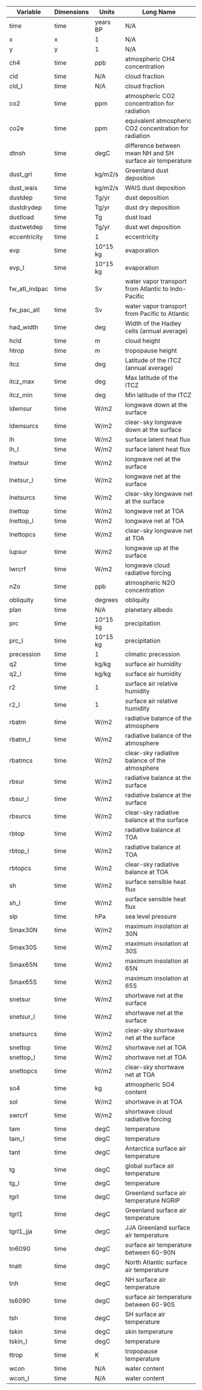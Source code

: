 | Variable | Dimensions | Units | Long Name |
|-----------|------------------------------|--------|------------|
| time | time | years BP | N/A |
| x | x | 1 | N/A |
| y | y | 1 | N/A |
| ch4 | time | ppb | atmospheric CH4 concentration |
| cld | time | N/A | cloud fraction |
| cld_l | time | N/A | cloud fraction |
| co2 | time | ppm | atmospheric CO2 concentration for radiation |
| co2e | time | ppm | equivalent atmospheric CO2 concentration for radiation |
| dtnsh | time | degC | difference between mean NH and SH surface air temperature |
| dust_grl | time | kg/m2/s | Greenland dust deposition |
| dust_wais | time | kg/m2/s | WAIS dust deposition |
| dustdep | time | Tg/yr | dust deposition |
| dustdrydep | time | Tg/yr | dust dry deposition |
| dustload | time | Tg | dust load |
| dustwetdep | time | Tg/yr | dust wet deposition |
| eccentricity | time | 1 | eccentricity |
| evp | time | 10^15 kg | evaporation |
| evp_l | time | 10^15 kg | evaporation |
| fw_atl_indpac | time | Sv | water vapor transport from Atlantic to Indo-Pacific |
| fw_pac_atl | time | Sv | water vapor transport from Pacific to Atlantic |
| had_width | time | deg | Width of the Hadley cells (annual average) |
| hcld | time | m | cloud height |
| htrop | time | m | tropopause height |
| itcz | time | deg | Latitude of the ITCZ (annual average) |
| itcz_max | time | deg | Max latitude of the ITCZ |
| itcz_min | time | deg | Min latitude of the ITCZ |
| ldwnsur | time | W/m2 | longwave down at the surface |
| ldwnsurcs | time | W/m2 | clear-sky longwave down at the surface |
| lh | time | W/m2 | surface latent heat flux |
| lh_l | time | W/m2 | surface latent heat flux |
| lnetsur | time | W/m2 | longwave net at the surface |
| lnetsur_l | time | W/m2 | longwave net at the surface |
| lnetsurcs | time | W/m2 | clear-sky longwave net at the surface |
| lnettop | time | W/m2 | longwave net at TOA |
| lnettop_l | time | W/m2 | longwave net at TOA |
| lnettopcs | time | W/m2 | clear-sky longwave net at TOA |
| lupsur | time | W/m2 | longwave up at the surface |
| lwrcrf | time | W/m2 | longwave cloud radiative forcing |
| n2o | time | ppb | atmospheric N2O concentration |
| obliquity | time | degrees | obliquity |
| plan | time | N/A | planetary albedo |
| prc | time | 10^15 kg | precipitation |
| prc_l | time | 10^15 kg | precipitation |
| precession | time | 1 | climatic precession |
| q2 | time | kg/kg | surface air humidity |
| q2_l | time | kg/kg | surface air humidity |
| r2 | time | 1 | surface air relative humidity |
| r2_l | time | 1 | surface air relative humidity |
| rbatm | time | W/m2 | radiative balance of the atmosphere |
| rbatm_l | time | W/m2 | radiative balance of the atmosphere |
| rbatmcs | time | W/m2 | clear-sky radiative balance of the atmosphere |
| rbsur | time | W/m2 | radiative balance at the surface |
| rbsur_l | time | W/m2 | radiative balance at the surface |
| rbsurcs | time | W/m2 | clear-sky radiative balance at the surface |
| rbtop | time | W/m2 | radiative balance at TOA |
| rbtop_l | time | W/m2 | radiative balance at TOA |
| rbtopcs | time | W/m2 | clear-sky radiative balance at TOA |
| sh | time | W/m2 | surface sensible heat flux |
| sh_l | time | W/m2 | surface sensible heat flux |
| slp | time | hPa | sea level pressure |
| Smax30N | time | W/m2 | maximum insolation at 30N |
| Smax30S | time | W/m2 | maximum insolation at 30S |
| Smax65N | time | W/m2 | maximum insolation at 65N |
| Smax65S | time | W/m2 | maximum insolation at 65S |
| snetsur | time | W/m2 | shortwave net at the surface |
| snetsur_l | time | W/m2 | shortwave net at the surface |
| snetsurcs | time | W/m2 | clear-sky shortwave net at the surface |
| snettop | time | W/m2 | shortwave net at TOA |
| snettop_l | time | W/m2 | shortwave net at TOA |
| snettopcs | time | W/m2 | clear-sky shortwave net at TOA |
| so4 | time | kg | atmospheric SO4 content |
| sol | time | W/m2 | shortwave in at TOA |
| swrcrf | time | W/m2 | shortwave cloud radiative forcing |
| tam | time | degC | temperature |
| tam_l | time | degC | temperature |
| tant | time | degC | Antarctica surface air temperature |
| tg | time | degC | global surface air temperature |
| tg_l | time | degC | temperature |
| tgrl | time | degC | Greenland surface air temperature NGRIP |
| tgrl1 | time | degC | Greenland surface air temperature |
| tgrl1_jja | time | degC | JJA Greenland surface air temperature |
| tn6090 | time | degC | surface air temperature between 60-90N |
| tnatl | time | degC | North Atlantic surface air temperature |
| tnh | time | degC | NH surface air temperature |
| ts6090 | time | degC | surface air temperature between 60-90S |
| tsh | time | degC | SH surface air temperature |
| tskin | time | degC | skin temperature |
| tskin_l | time | degC | temperature |
| ttrop | time | K | tropopause temperature |
| wcon | time | N/A | water content |
| wcon_l | time | N/A | water content |
